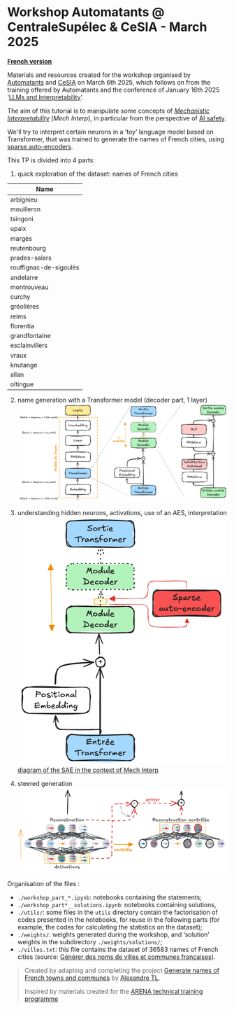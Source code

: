 # Workshop Automatants @ CentraleSupélec & CeSIA - March 2025

**[French version](https://github.com/nicolasguillard/workshop_cs_202503/blob/main/README.md)**

Materials and resources created for the workshop organised by [Automatants](https://automatants.cs-campus.fr/) and [CeSIA](https://www.securite-ia.fr/) on March 6th 2025, which follows on from the training offered by Automatants and the conference of January 16th 2025 ‘[LLMs and Interpretability](https://lu.ma/rkkiifsz?tk=QVb9uc)’.

The aim of this tutorial is to manipulate some concepts of *[Mechanistic](https://www.neelnanda.io/mechanistic-interpretability/glossary) [Interpretability](https://leonardbereska.github.io/blog/2024/mechinterpreview/)* (*Mech Interp*), in particular from the perspective of [AI safety](https://ai-safety-atlas.com/chapters/09/).

We'll try to interpret certain neurons in a ‘toy’ language model based on Transformer, that was trained to generate the names of French cities, using [sparse auto-encoders](https://transformer-circuits.pub/2023/monosemantic-features/index.html).

This TP is divided into 4 parts:

1. quick exploration of the dataset: names of French cities

| Name |
|---------|
| arbignieu	|
| mouilleron	|
| tsingoni	|
| upaix	|
| margès	|
| reutenbourg	|
| prades-salars	|
| rouffignac-de-sigoulès	|
| andelarre	|
| montrouveau	|
| curchy	|
| gréolières	|
| reims	|
| florentia	|
| grandfontaine	|
| esclainvillers	|
| vraux	|
| knutange	|
| allan	|
| oltingue	|

2. name generation with a Transformer model (decoder part, 1 layer)
![language model schema](https://github.com/nicolasguillard/workshop_cs_202503/blob/main/images/language_model_details.png)

3. understanding hidden neurons, activations, use of an AES, interpretation
![diagram of SAE use](https://github.com/nicolasguillard/workshop_cs_202503/blob/main/images/sae_with_model.png)
[diagram of the SAE in the context of Mech Interp](https://github.com/nicolasguillard/workshop_cs_202503/blob/main/images/sae.png)

4. steered generation
![diagram of steered generation](https://github.com/nicolasguillard/workshop_cs_202503/blob/main/images/steering.png)


Organisation of the files :

- `./workshop_part_*.ipynb`: notebooks containing the statements;
- `./workshop_part*__solutions.ipynb`: notebooks containing solutions,
- `./utils/`: some files in the `utils` directory contain the factorisation of codes presented in the notebooks, for reuse in the following parts (for example, the codes for calculating the statistics on the dataset);
- `./weights/`: weights generated during the workshop, and ‘solution’ weights in the subdirectory `./weights/solutions/`;
- `./villes.txt`: this file contains the dataset of 36583 names of French cities (source: [Générer des noms de villes et communes françaises](https://github.com/alxndrTL/villes)).


> Created by adapting and completing the project [Generate names of French towns and communes](https://github.com/alxndrTL/villes) by [Alexandre TL](https://www.youtube.com/@alexandretl).
>
> Inspired by materials created for the [ARENA technical training programme](https://github.com/callummcdougall/ARENA_3.0)
